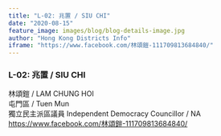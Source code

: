 ```yaml
---
title: "L-02: 兆置 / SIU CHI"
date: "2020-08-15"
feature_image: images/blog/blog-details-image.jpg
author: "Hong Kong Districts Info"
iframe: "https://www.facebook.com/林頌鎧-111709813684840/"
---
```


### L-02: 兆置 / SIU CHI  
林頌鎧 / LAM CHUNG HOI  
屯門區 / Tuen Mun  
獨立民主派區議員 Independent Democracy Councillor / NA  
https://www.facebook.com/林頌鎧-111709813684840/
